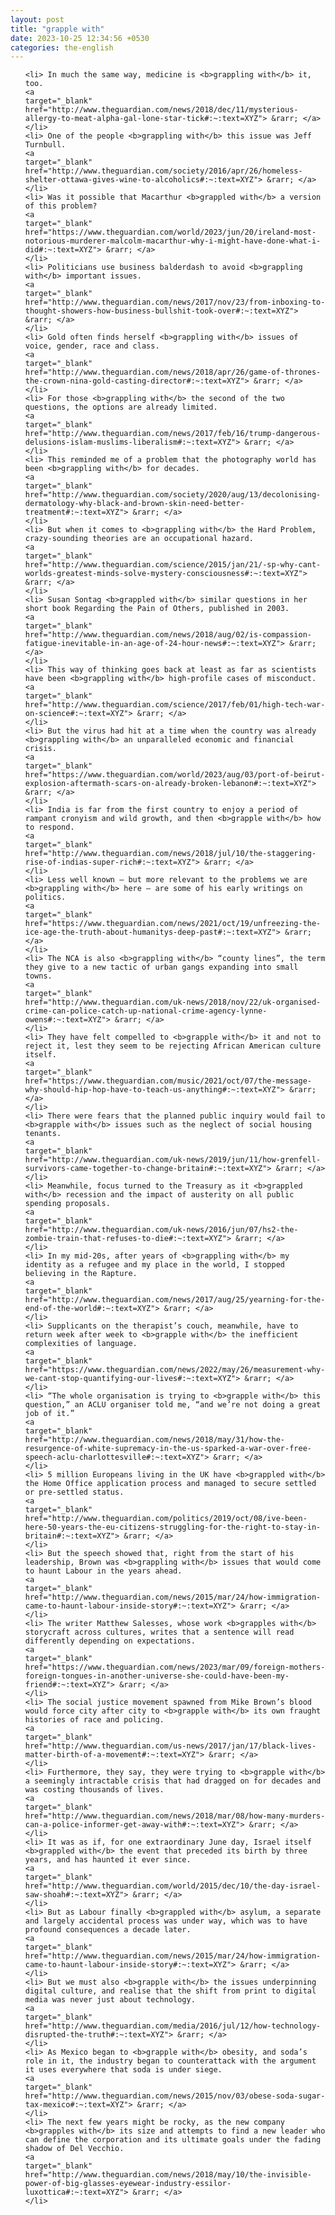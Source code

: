 ```yaml
---
layout: post
title: "grapple with"
date: 2023-10-25 12:34:56 +0530
categories: the-english
---
```

<ol>

    <li> In much the same way, medicine is <b>grappling with</b> it, too.
    <a 
    target="_blank" 
    href="http://www.theguardian.com/news/2018/dec/11/mysterious-allergy-to-meat-alpha-gal-lone-star-tick#:~:text=XYZ"> &rarr; </a>
    </li>
    <li> One of the people <b>grappling with</b> this issue was Jeff Turnbull.
    <a 
    target="_blank" 
    href="http://www.theguardian.com/society/2016/apr/26/homeless-shelter-ottawa-gives-wine-to-alcoholics#:~:text=XYZ"> &rarr; </a>
    </li>
    <li> Was it possible that Macarthur <b>grappled with</b> a version of this problem?
    <a 
    target="_blank" 
    href="https://www.theguardian.com/world/2023/jun/20/ireland-most-notorious-murderer-malcolm-macarthur-why-i-might-have-done-what-i-did#:~:text=XYZ"> &rarr; </a>
    </li>
    <li> Politicians use business balderdash to avoid <b>grappling with</b> important issues.
    <a 
    target="_blank" 
    href="http://www.theguardian.com/news/2017/nov/23/from-inboxing-to-thought-showers-how-business-bullshit-took-over#:~:text=XYZ"> &rarr; </a>
    </li>
    <li> Gold often finds herself <b>grappling with</b> issues of voice, gender, race and class.
    <a 
    target="_blank" 
    href="http://www.theguardian.com/news/2018/apr/26/game-of-thrones-the-crown-nina-gold-casting-director#:~:text=XYZ"> &rarr; </a>
    </li>
    <li> For those <b>grappling with</b> the second of the two questions, the options are already limited.
    <a 
    target="_blank" 
    href="http://www.theguardian.com/news/2017/feb/16/trump-dangerous-delusions-islam-muslims-liberalism#:~:text=XYZ"> &rarr; </a>
    </li>
    <li> This reminded me of a problem that the photography world has been <b>grappling with</b> for decades.
    <a 
    target="_blank" 
    href="http://www.theguardian.com/society/2020/aug/13/decolonising-dermatology-why-black-and-brown-skin-need-better-treatment#:~:text=XYZ"> &rarr; </a>
    </li>
    <li> But when it comes to <b>grappling with</b> the Hard Problem, crazy-sounding theories are an occupational hazard.
    <a 
    target="_blank" 
    href="http://www.theguardian.com/science/2015/jan/21/-sp-why-cant-worlds-greatest-minds-solve-mystery-consciousness#:~:text=XYZ"> &rarr; </a>
    </li>
    <li> Susan Sontag <b>grappled with</b> similar questions in her short book Regarding the Pain of Others, published in 2003.
    <a 
    target="_blank" 
    href="http://www.theguardian.com/news/2018/aug/02/is-compassion-fatigue-inevitable-in-an-age-of-24-hour-news#:~:text=XYZ"> &rarr; </a>
    </li>
    <li> This way of thinking goes back at least as far as scientists have been <b>grappling with</b> high-profile cases of misconduct.
    <a 
    target="_blank" 
    href="http://www.theguardian.com/science/2017/feb/01/high-tech-war-on-science#:~:text=XYZ"> &rarr; </a>
    </li>
    <li> But the virus had hit at a time when the country was already <b>grappling with</b> an unparalleled economic and financial crisis.
    <a 
    target="_blank" 
    href="https://www.theguardian.com/world/2023/aug/03/port-of-beirut-explosion-aftermath-scars-on-already-broken-lebanon#:~:text=XYZ"> &rarr; </a>
    </li>
    <li> India is far from the first country to enjoy a period of rampant cronyism and wild growth, and then <b>grapple with</b> how to respond.
    <a 
    target="_blank" 
    href="http://www.theguardian.com/news/2018/jul/10/the-staggering-rise-of-indias-super-rich#:~:text=XYZ"> &rarr; </a>
    </li>
    <li> Less well known – but more relevant to the problems we are <b>grappling with</b> here – are some of his early writings on politics.
    <a 
    target="_blank" 
    href="https://www.theguardian.com/news/2021/oct/19/unfreezing-the-ice-age-the-truth-about-humanitys-deep-past#:~:text=XYZ"> &rarr; </a>
    </li>
    <li> The NCA is also <b>grappling with</b> “county lines”, the term they give to a new tactic of urban gangs expanding into small towns.
    <a 
    target="_blank" 
    href="http://www.theguardian.com/uk-news/2018/nov/22/uk-organised-crime-can-police-catch-up-national-crime-agency-lynne-owens#:~:text=XYZ"> &rarr; </a>
    </li>
    <li> They have felt compelled to <b>grapple with</b> it and not to reject it, lest they seem to be rejecting African American culture itself.
    <a 
    target="_blank" 
    href="https://www.theguardian.com/music/2021/oct/07/the-message-why-should-hip-hop-have-to-teach-us-anything#:~:text=XYZ"> &rarr; </a>
    </li>
    <li> There were fears that the planned public inquiry would fail to <b>grapple with</b> issues such as the neglect of social housing tenants.
    <a 
    target="_blank" 
    href="http://www.theguardian.com/uk-news/2019/jun/11/how-grenfell-survivors-came-together-to-change-britain#:~:text=XYZ"> &rarr; </a>
    </li>
    <li> Meanwhile, focus turned to the Treasury as it <b>grappled with</b> recession and the impact of austerity on all public spending proposals.
    <a 
    target="_blank" 
    href="http://www.theguardian.com/uk-news/2016/jun/07/hs2-the-zombie-train-that-refuses-to-die#:~:text=XYZ"> &rarr; </a>
    </li>
    <li> In my mid-20s, after years of <b>grappling with</b> my identity as a refugee and my place in the world, I stopped believing in the Rapture.
    <a 
    target="_blank" 
    href="http://www.theguardian.com/news/2017/aug/25/yearning-for-the-end-of-the-world#:~:text=XYZ"> &rarr; </a>
    </li>
    <li> Supplicants on the therapist’s couch, meanwhile, have to return week after week to <b>grapple with</b> the inefficient complexities of language.
    <a 
    target="_blank" 
    href="https://www.theguardian.com/news/2022/may/26/measurement-why-we-cant-stop-quantifying-our-lives#:~:text=XYZ"> &rarr; </a>
    </li>
    <li> “The whole organisation is trying to <b>grapple with</b> this question,” an ACLU organiser told me, “and we’re not doing a great job of it.”
    <a 
    target="_blank" 
    href="http://www.theguardian.com/news/2018/may/31/how-the-resurgence-of-white-supremacy-in-the-us-sparked-a-war-over-free-speech-aclu-charlottesville#:~:text=XYZ"> &rarr; </a>
    </li>
    <li> 5 million Europeans living in the UK have <b>grappled with</b> the Home Office application process and managed to secure settled or pre-settled status.
    <a 
    target="_blank" 
    href="http://www.theguardian.com/politics/2019/oct/08/ive-been-here-50-years-the-eu-citizens-struggling-for-the-right-to-stay-in-britain#:~:text=XYZ"> &rarr; </a>
    </li>
    <li> But the speech showed that, right from the start of his leadership, Brown was <b>grappling with</b> issues that would come to haunt Labour in the years ahead.
    <a 
    target="_blank" 
    href="http://www.theguardian.com/news/2015/mar/24/how-immigration-came-to-haunt-labour-inside-story#:~:text=XYZ"> &rarr; </a>
    </li>
    <li> The writer Matthew Salesses, whose work <b>grapples with</b> storycraft across cultures, writes that a sentence will read differently depending on expectations.
    <a 
    target="_blank" 
    href="https://www.theguardian.com/news/2023/mar/09/foreign-mothers-foreign-tongues-in-another-universe-she-could-have-been-my-friend#:~:text=XYZ"> &rarr; </a>
    </li>
    <li> The social justice movement spawned from Mike Brown’s blood would force city after city to <b>grapple with</b> its own fraught histories of race and policing.
    <a 
    target="_blank" 
    href="http://www.theguardian.com/us-news/2017/jan/17/black-lives-matter-birth-of-a-movement#:~:text=XYZ"> &rarr; </a>
    </li>
    <li> Furthermore, they say, they were trying to <b>grapple with</b> a seemingly intractable crisis that had dragged on for decades and was costing thousands of lives.
    <a 
    target="_blank" 
    href="http://www.theguardian.com/news/2018/mar/08/how-many-murders-can-a-police-informer-get-away-with#:~:text=XYZ"> &rarr; </a>
    </li>
    <li> It was as if, for one extraordinary June day, Israel itself <b>grappled with</b> the event that preceded its birth by three years, and has haunted it ever since.
    <a 
    target="_blank" 
    href="http://www.theguardian.com/world/2015/dec/10/the-day-israel-saw-shoah#:~:text=XYZ"> &rarr; </a>
    </li>
    <li> But as Labour finally <b>grappled with</b> asylum, a separate and largely accidental process was under way, which was to have profound consequences a decade later.
    <a 
    target="_blank" 
    href="http://www.theguardian.com/news/2015/mar/24/how-immigration-came-to-haunt-labour-inside-story#:~:text=XYZ"> &rarr; </a>
    </li>
    <li> But we must also <b>grapple with</b> the issues underpinning digital culture, and realise that the shift from print to digital media was never just about technology.
    <a 
    target="_blank" 
    href="http://www.theguardian.com/media/2016/jul/12/how-technology-disrupted-the-truth#:~:text=XYZ"> &rarr; </a>
    </li>
    <li> As Mexico began to <b>grapple with</b> obesity, and soda’s role in it, the industry began to counterattack with the argument it uses everywhere that soda is under siege.
    <a 
    target="_blank" 
    href="http://www.theguardian.com/news/2015/nov/03/obese-soda-sugar-tax-mexico#:~:text=XYZ"> &rarr; </a>
    </li>
    <li> The next few years might be rocky, as the new company <b>grapples with</b> its size and attempts to find a new leader who can define the corporation and its ultimate goals under the fading shadow of Del Vecchio.
    <a 
    target="_blank" 
    href="http://www.theguardian.com/news/2018/may/10/the-invisible-power-of-big-glasses-eyewear-industry-essilor-luxottica#:~:text=XYZ"> &rarr; </a>
    </li>